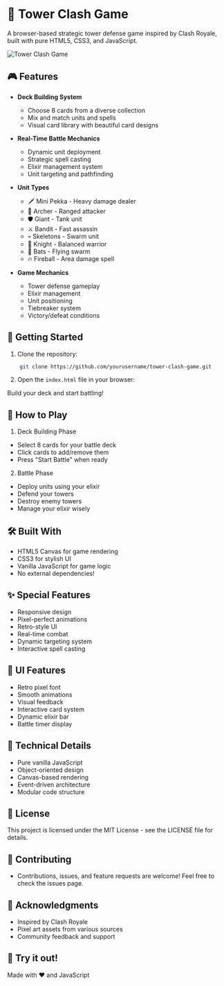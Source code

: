 # 🏰 Tower Clash Game

A browser-based strategic tower defense game inspired by Clash Royale, built with pure HTML5, CSS3, and JavaScript.

![Tower Clash Game](https://placehold.co/600x300/1e2a3a/ecf0f1?text=Tower+Clash+Game)

## 🎮 Features

- **Deck Building System**
  - Choose 8 cards from a diverse collection
  - Mix and match units and spells
  - Visual card library with beautiful card designs

- **Real-Time Battle Mechanics**
  - Dynamic unit deployment
  - Strategic spell casting
  - Elixir management system
  - Unit targeting and pathfinding

- **Unit Types**
  - 🗡️ Mini Pekka - Heavy damage dealer
  - 🏹 Archer - Ranged attacker
  - 🛡️ Giant - Tank unit
  - ⚔️ Bandit - Fast assassin
  - 💀 Skeletons - Swarm unit
  - 🤺 Knight - Balanced warrior
  - 🦇 Bats - Flying swarm
  - 🔥 Fireball - Area damage spell

- **Game Mechanics**
  - Tower defense gameplay
  - Elixir management
  - Unit positioning
  - Tiebreaker system
  - Victory/defeat conditions

## 🚀 Getting Started

1. Clone the repository:
```bash
    git clone https://github.com/yourusername/tower-clash-game.git
```
2. Open the `index.html` file in your browser:

Build your deck and start battling!
## 🎯 How to Play
1. Deck Building Phase

- Select 8 cards for your battle deck
- Click cards to add/remove them
- Press "Start Battle" when ready
2. Battle Phase
- Deploy units using your elixir
- Defend your towers
- Destroy enemy towers
- Manage your elixir wisely

## 🛠️ Built With
- HTML5 Canvas for game rendering
- CSS3 for stylish UI
- Vanilla JavaScript for game logic
- No external dependencies!

## ✨ Special Features
- Responsive design
- Pixel-perfect animations
- Retro-style UI
- Real-time combat
- Dynamic targeting system
- Interactive spell casting
## 🎨 UI Features
- Retro pixel font
- Smooth animations
- Visual feedback
- Interactive card system
- Dynamic elixir bar
- Battle timer display
## 🔧 Technical Details
- Pure vanilla JavaScript
- Object-oriented design
- Canvas-based rendering
- Event-driven architecture
- Modular code structure
## 📝 License
This project is licensed under the MIT License - see the LICENSE file for details.

## 🤝 Contributing
- Contributions, issues, and feature requests are welcome! Feel free to check the issues page.

## 🌟 Acknowledgments
- Inspired by Clash Royale
- Pixel art assets from various sources
- Community feedback and support


## 🎉 Try it out!

Made with ❤️ and JavaScript